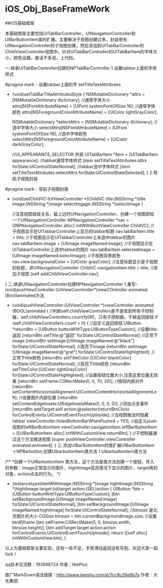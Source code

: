 # iOS_Obj_BaseFrameWork
##iOS基础框架



本基础框架主要包括UITabBarController，UINavigationController和UIBarButtonItem类的扩展。主要解决子视图创建过多，封装带有UINavigationController的子视图创建，然后添加到UITabBarController的ChildViewController视图中。针对UITabBarController的UITabBarItem的字体大小，颜色设置。废话不多说，上代码。

一.继承UITabBarController创建的NPTabBarController
1.设置tabbar上面的字体样式

#pragma mark - 设置tabbar上面的字 setTitleTextAttributes
- (void)setTabBarTitleAttributesStyle
{
    NSMutableDictionary *attrs = [NSMutableDictionary dictionary];
    //通常字体大小
    attrs[NSFontAttributeName] = [UIFont systemFontOfSize:16];
    //通常字体颜色
    attrs[NSForegroundColorAttributeName] = [UIColor lightGrayColor];

    NSMutableDictionary *selectAttrs = [NSMutableDictionary dictionary];
    //选中字体大小
    selectAttrs[NSFontAttributeName] = [UIFont systemFontOfSize:16];
    //选中字体颜色
    selectAttrs[NSForegroundColorAttributeName] = [UIColor darkGrayColor];

    //UI_APPEARANCE_SELECTOR 外观
    UITabBarItem *item = [UITabBarItem appearance];
    //tabbar通常字体样式
    [item setTitleTextAttributes:attrs forState:UIControlStateNormal];
    //tabbar选中字体样式
    [item setTitleTextAttributes:selectAttrs forState:UIControlStateSelected];
}
2.导航子视图封装

#pragma mark - 导航子视图封装
- (void)setChildVC:(UIViewController *)ChildVC title:(NSString *)title image:(NSString *)image selectImgage:(NSString *)selectImage {

    //注意视图层级关系，最上边时UINavigationController，创建一个视图即给一个UINavigationController
    NPNavigationController *nav = [[NPNavigationController alloc] initWithRootViewController:ChildVC];
    //子视图显示在UITabbarController上显示的tabbar标题
    nav.tabBarItem.title = title;
    //子视图显示在UITabbarController上未选中tabbar的图片
    nav.tabBarItem.image = [UIImage imageNamed:image];
    //子视图显示在UITabbarController上选中tabbar的图片
    nav.tabBarItem.selectedImage = [UIImage imageNamed:selectImage];
    //子视图背景颜色
    nav.view.backgroundColor = [UIColor grayColor];
    //注意标题显示是子视图的标题，非UINavigationController
    ChildVC.navigationItem.title = title;
    //添加子视图
    [self addChildViewController:nav];

}
二.继承UINavigationController创建NPNavigationController
1.重写-(void)pushVewController:(UIViewConntroller*)viewCOntroller animated:(Bool)animated方法

 - (void)pushViewController:(UIViewController *)viewController animated:(BOOL)animated
{
    //判断self.childViewControllers是不是拿到所有子控制器，self.childViewControllers.count为0时，只有子控制器，干掉返回按钮
    if (self.childViewControllers.count > 0) {
        //自定义返回按钮
        UIButton *returnBtn = [UIButton buttonWithType:UIButtonTypeCustom];
        //设置title:返回
        [returnBtn setTitle:@"返回" forState:UIControlStateNormal];
        //正常下image
        [returnBtn setImage:[UIImage imageNamed:@"black"] forState:UIControlStateNormal];
        //高亮下image
        [returnBtn setImage:[UIImage imageNamed:@"grat"] forState:UIControlStateHighlighted];
        //正常下title颜色
        [returnBtn setTitleColor:[UIColor blackColor] forState:UIControlStateNormal];
        //高亮下title颜色
        [returnBtn setTitleColor:[UIColor lightGrayColor] forState:UIControlStateHighlighted];
        //设置按钮位置大小,注意这里位置无效果
        [returnBtn setFrame:CGRectMake(0, 0, 70, 20)];
        //按钮内部对齐
        [returnBtn setContentHorizontalAlignment:UIControlContentHorizontalAlignmentLeft];
        //设置图片内部位置
        [returnBtn setContentEdgeInsets:UIEdgeInsetsMake(0, 0, 0, 0)];
        //添加点击事件
        [returnBtn addTarget:self action:@selector(returnBtnClick) forControlEvents:UIControlEventTouchUpInside];
        //当视图推送时隐藏tabbar
        viewController.hidesBottomBarWhenPushed = YES;
        //自定义push视图的leftBarButtonItem
        viewController.navigationItem.leftBarButtonItem = [[UIBarButtonItem alloc] initWithCustomView:returnBtn];
    }
    //子控制器通过这个方法推送视图
    [super pushViewController:viewController animated:animated];
}
三.添加UIBarButtonItem的类扩展UIBarButtonItem＋NPBarbutton,创建UIbarbuttonItem类方法
1.UIbarbuttonItem类方法

/**
 *创建一个UIBarbuttonItem 类方法，这个方法是类方法创建一个按钮，传入的参数：image正常显示的图片，hightImage高亮情况下显示的图片，target用的对象，action点击的行为。
 */
+ (instancetype)itemWithImage:(NSString *)image hightImage:(NSString *)hightImage target:(id)target action:(SEL)action
{
    UIButton *btn = [UIButton buttonWithType:UIButtonTypeCustom];
    [btn setBackgroundImage:[UIImage imageNamed:image] forState:UIControlStateNormal];
    [btn setBackgroundImage:[UIImage imageNamed:hightImage] forState:UIControlStateNormal];
    //btnsize 是北京图片的大小
    CGSize btnsize = btn.currentBackgroundImage.size;
    //设置btn的frame
    [btn setFrame:CGRectMake(0, 0, btnsize.width, btnsize.height)];
    [btn addTarget:target action:action forControlEvents:UIControlEventTouchUpInside];
    return [[self alloc] initWithCustomView:btn];
}



以上为基础框架主要实现，还有一些不足，手势滑动返回没有写到，欢迎大家一起fork！



qq技术交流群：193996724                                      作者：NiePlus

推广MarkDown语法链接：http://www.jianshu.com/p/7cc9c26e8b7a 作者：大毛集团

